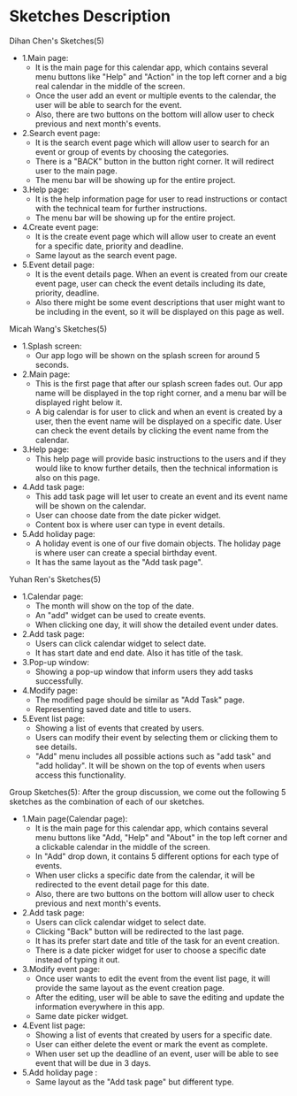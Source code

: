 # Sketches Description


Dihan Chen's Sketches(5)
- 1.Main page: 
    - It is the main page for this calendar app, which contains several menu buttons like "Help" and "Action" in the top left corner and a big real calendar in the middle of the screen. 
    - Once the user add an event or multiple events to the calendar, the user will be able to search for the event. 
    - Also, there are two buttons on the bottom will allow user to check previous and next month's events. 
- 2.Search event page: 
    - It is the search event page which will allow user to search for an event or group of events by choosing the categories.
    - There is a "BACK" button in the button right corner. It will redirect user to the main page.
    - The menu bar will be showing up for the entire project.
- 3.Help page:
    - It is the help information page for user to read instructions or contact with the technical team for further instructions.
    - The menu bar will be showing up for the entire project.
- 4.Create event page:
    - It is the create event page which will allow user to create an event for a specific date, priority and deadline.
    - Same layout as the search event page.
- 5.Event detail page:
    - It is the event details page. When an event is created from our create event page, user can check the event details including its date, priority, deadline.
    - Also there might be some event descriptions that user might want to be including in the event, so it will be displayed on this page as well.
    
Micah Wang's Sketches(5)
- 1.Splash screen:
    - Our app logo will be shown on the splash screen for around 5 seconds. 
- 2.Main page:
    - This is the first page that after our splash screen fades out. Our app name will be displayed in the top right corner, and a menu bar will be displayed right below it. 
    - A big calendar is for user to click and when an event is created by a user, then the event name will be displayed on a specific date. User can check the event details by clicking the event name from the calendar. 
- 3.Help page:
    - This help page will provide basic instructions to the users and if they would like to know further details, then the technical information is also on this page.
- 4.Add task page:
    - This add task page will let user to create an event and its event name will be shown on the calendar. 
    - User can choose date from the date picker widget.
    - Content box is where user can type in event details.
- 5.Add holiday page:
    - A holiday event is one of our five domain objects. The holiday page is where user can create a special birthday event.
    - It has the same layout as the "Add task page".
    
Yuhan Ren's Sketches(5)
- 1.Calendar page: 
    - The month will show on the top of the date.
    - An "add" widget can be used to create events.
    - When clicking one day, it will show the detailed event under dates.
- 2.Add task page:
    - Users can click calendar widget to select date.
    - It has start date and end date. Also it has title of the task.
- 3.Pop-up window:
    - Showing a pop-up window that inform users they add tasks successfully.
- 4.Modify page:
    - The modified page should be similar as "Add Task" page.
    - Representing saved date and title to users. 
- 5.Event list page:
    - Showing a list of events that created by users.
    - Users can modify their event by selecting them or clicking them to see details.
    - "Add" menu includes all possible actions such as "add task" and "add holiday". It will be shown on the top of events when users access this functionality.

Group Sketches(5): After the group discussion, we come out the following 5 sketches as the combination of each of our sketches.
- 1.Main page(Calendar page):
    - It is the main page for this calendar app, which contains several menu buttons like "Add, "Help" and "About" in the top left corner and a clickable calendar in the middle of the screen.
    - In "Add" drop down, it contains 5 different options for each type of events.
    - When user clicks a specific date from the calendar, it will be redirected to the event detail page for this date.
    - Also, there are two buttons on the bottom will allow user to check previous and next month's events. 
- 2.Add task page:
    - Users can click calendar widget to select date.
    - Clicking "Back" button will be redirected to the last page.
    - It has its prefer start date and title of the task for an event creation.
    - There is a date picker widget for user to choose a specific date instead of typing it out.
- 3.Modify event page:
    - Once user wants to edit the event from the event list page, it will provide the same layout as the event creation page.
    - After the editing, user will be able to save the editing and update the information everywhere in this app.
    - Same date picker widget.
- 4.Event list page:
    - Showing a list of events that created by users for a specific date.
    - User can either delete the event or mark the event as complete.
    - When user set up the deadline of an event, user will be able to see event that will be due in 3 days.
- 5.Add holiday page :
    - Same layout as the "Add task page" but different type.
